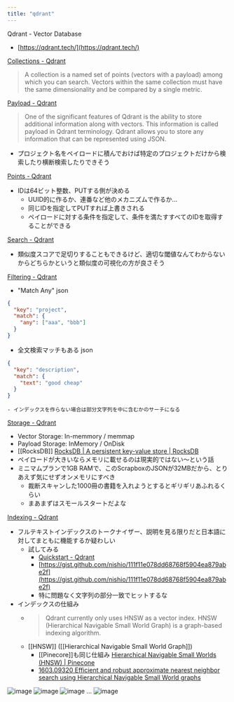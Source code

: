 ```yaml
---
title: "qdrant"
---
```


Qdrant - Vector Database
- [https://qdrant.tech/](https://qdrant.tech/)

[Collections - Qdrant](https://qdrant.tech/documentation/concepts/collections/)
> A collection is a named set of points (vectors with a payload) among which you can search. Vectors within the same collection must have the same dimensionality and be compared by a single metric.

[Payload - Qdrant](https://qdrant.tech/documentation/concepts/payload/)
> One of the significant features of Qdrant is the ability to store additional information along with vectors. This information is called payload in Qdrant terminology.
>  Qdrant allows you to store any information that can be represented using JSON.
- プロジェクト名をペイロードに積んでおけば特定のプロジェクトだけから検索したり横断検索したりできそう

[Points - Qdrant](https://qdrant.tech/documentation/concepts/points/)
- IDは64ビット整数、PUTする側が決める
    - UUID的に作るか、連番など他のメカニズムで作るか…
    - 同じIDを指定してPUTすれば上書きされる
    - ペイロードに対する条件を指定して、条件を満たすすべてのIDを取得することができる

[Search - Qdrant](https://qdrant.tech/documentation/concepts/search/)
- 類似度スコアで足切りすることもできるけど、適切な閾値なんてわからないからどちらかというと類似度の可視化の方が良さそう

[Filtering - Qdrant](https://qdrant.tech/documentation/concepts/filtering/)
- "Match Any"
json

```json
{
  "key": "project",
  "match": {
    "any": ["aaa", "bbb"]
  }
}
```

- 全文検索マッチもある
json

```json
{
  "key": "description",
  "match": {
    "text": "good cheap"
  }
}
```

    - インデックスを作らない場合は部分文字列を中に含むかのサーチになる

[Storage - Qdrant](https://qdrant.tech/documentation/concepts/storage/#storage)
- Vector Storage: In-memmory / memmap
- Payload Storage: InMemory / OnDisk
- [[RocksDB]] [RocksDB | A persistent key-value store | RocksDB](https://rocksdb.org/)
- ペイロードが大きいならメモリに載せるのは現実的ではない〜という話
- ミニマムプランで1GB RAMで、このScrapboxのJSONが32MBだから、とりあえず気にせずオンメモリにすべき
    - 裁断スキャンした1000冊の書籍を入れようとするとギリギリあふれるくらい
    - まあまずはスモールスタートだよな

[Indexing - Qdrant](https://qdrant.tech/documentation/concepts/indexing/)
- フルテキストインデックスのトークナイザー、説明を見る限りだと日本語に対してまともに機能するか疑わしい
    - 試してみる
        - [Quickstart - Qdrant](https://qdrant.tech/documentation/quick-start/)
        - [https://gist.github.com/nishio/111f11e078dd68768f5904ea879abe2f](https://gist.github.com/nishio/111f11e078dd68768f5904ea879abe2f)
        - 特に問題なく文字列の部分一致でヒットするな
- インデックスの仕組み
    - > Qdrant currently only uses HNSW as a vector index. HNSW (Hierarchical Navigable Small World Graph) is a graph-based indexing algorithm.
    - [[HNSW]] ([[Hierarchical Navigable Small World Graph]])
        - [[Pinecore]]も同じ仕組み [Hierarchical Navigable Small Worlds (HNSW) | Pinecone](https://www.pinecone.io/learn/hnsw/)
        - [1603.09320 Efficient and robust approximate nearest neighbor search using Hierarchical Navigable Small World graphs](https://arxiv.org/abs/1603.09320)

![image](https://gyazo.com/66730fadc2491f94187fc5054f38d934/thumb/1000)
![image](https://gyazo.com/7fa11a66d9efe8c845339a477292308f/thumb/1000)
![image](https://gyazo.com/edcbeb002bc6bb08531c9ecea269f7f6/thumb/1000)
...
![image](https://gyazo.com/07bee77dd85fdd095bfb55421382d965/thumb/1000)

